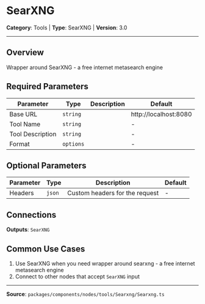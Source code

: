 # SearXNG

**Category**: Tools | **Type**: SearXNG | **Version**: 3.0

---

## Overview

Wrapper around SearXNG - a free internet metasearch engine

## Required Parameters

| Parameter | Type | Description | Default |
|-----------|------|-------------|---------|
| Base URL | `string` |  | http://localhost:8080 |
| Tool Name | `string` |  | - |
| Tool Description | `string` |  | - |
| Format | `options` |  | - |

## Optional Parameters

| Parameter | Type | Description | Default |
|-----------|------|-------------|---------|
| Headers | `json` | Custom headers for the request | - |

## Connections

**Outputs**: `SearXNG`

## Common Use Cases

1. Use SearXNG when you need wrapper around searxng - a free internet metasearch engine
2. Connect to other nodes that accept `SearXNG` input

---

**Source**: `packages/components/nodes/tools/Searxng/Searxng.ts`